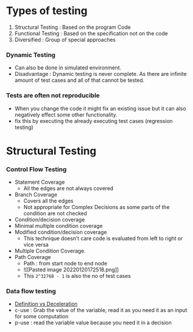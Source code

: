 # Types of testing
1.	Structural Testing : Based on the program Code 
2.	Functional Testing : Based on the specification not on the code
3.	Diversified : Group of special approaches

### Dynamic Testing
- Can also be done in simulated environment.
- Disadvantage : Dynamic testing is never complete. As there are infinite amount of test cases and all of that cannot be tested.   

### Tests are often not reproducible
- When you change the code it might fix an existing issue but it can also negatively effect some other functionality.
- fix this by executing the already executing test cases (regression testing)


# Structural Testing
### Control Flow Testing
- Statement Coverage
	- All the edges are not always covered 
- Branch Coverage
	- Covers all the edges 
	- Not appropriate for Complex Decisions as some parts of the condition are not checked
- Condition/decision coverage
- Minimal multiple condition coverage 
- Modified condition/decision coverage 
	- This technique doesn't care code is evaluated from left to right or vice versa
- Multiple Condition Coverage.
-  Path Coverage
	-  Path : from start node to end node
	-  ![[Pasted image 20220120172518.png]]
	-  This `2^32768 - 1` is also the no of test cases

### Data flow testing
- [Definition vs Deceleration](https://www.geeksforgeeks.org/difference-between-definition-and-declaration/)
- c-use : Grab the value of the variable, read it as you need it as an input for some computation 
- p-use : read the variable value because you need it in a decision